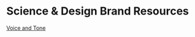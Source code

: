 # Science & Design Brand Resources

[Voice and Tone](https://github.com/scidsg/brand-resources/blob/main/Voice%20and%20Tone.md)
